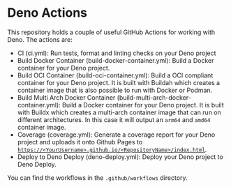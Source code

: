 # Deno Actions

This repository holds a couple of useful GitHub Actions for working with Deno.
The actions are:

- CI (ci.yml): Run tests, format and linting checks on your Deno project
- Build Docker Container (build-docker-container.yml): Build a Docker container
  for your Deno project.
- Build OCI Container (build-oci-container.yml): Build a OCI compliant container
  for your Deno project. It is built with Buildah which creates a container
  image that is also possible to run with Docker or Podman.
- Build Multi Arch Docker Container (build-multi-arch-docker-container.yml):
  Build a Docker container for your Deno project. It is built with Buildx which
  creates a multi-arch container image that can run on different architectures.
  In this case it will output an `arm64` and `amd64` container image.
- Coverage (coverage.yml): Generate a coverage report for your Deno project and
  uploads it onto Github Pages to
  [`https://<YourUsername>.github.io/<RepositoryName>/index.html`](https://<YourUsername>.github.io/<RepositoryName>/index.html).
- Deploy to Deno Deploy (deno-deploy.yml): Deploy your Deno project to Deno
  Deploy.

You can find the workflows in the `.github/workflows` directory.
